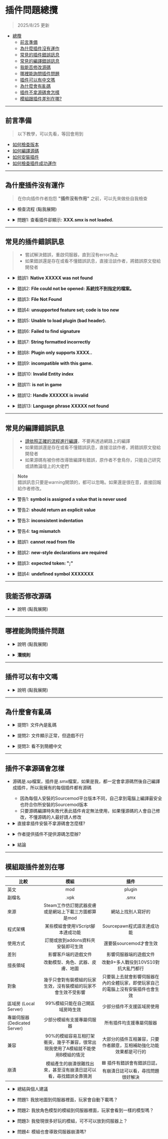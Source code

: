 # 插件問題總攬
> 2025/8/25 更新
- [總攬](#問題總攬)
    - [前言準備](#前言準備)
    - [為什麼插件沒有運作](#為什麼插件沒有運作)
    - [常見的插件錯誤訊息](#常見的插件錯誤訊息)
    - [常見的編譯錯誤訊息](#常見的編譯錯誤訊息)
    - [我能否修改源碼](#我能否修改源碼)
    - [哪裡能詢問插件問題](#哪裡能詢問插件問題)
    - [插件可以有中文嗎](#插件可以有中文嗎)
    - [為什麼會有亂碼](#為什麼會有亂碼)
    - [插件不拿源碼會怎樣](#插件不拿源碼會怎樣)
    - [模組跟插件差別在哪?](#模組跟插件差別在哪)

- - - -
## 前言準備
> 以下教學，可以先看，等回會用到
* [如何檢查版本](/Tutorial_教學區/Chinese_繁體中文/Server/安裝伺服器與插件/README.md#如何檢查版本)
* [如何編譯源碼](/Tutorial_教學區/Chinese_繁體中文/Server/安裝伺服器與插件/README.md#如何編譯源碼)
* [如何安裝插件](/Tutorial_教學區/Chinese_繁體中文/Server/安裝伺服器與插件/README.md#如何安裝插件)
* [如何檢查插件成功運作](/Tutorial_教學區/Chinese_繁體中文/Server/安裝伺服器與插件/README.md#如何檢查插件成功運作)

- - - -
## 為什麼插件沒有運作
> 在你向插件作者抱怨 **"插件沒有作用"** 之前，可以先來做些自我檢查
* <details><summary>檢查流程 (點我展開)</summary>

  1. 只要依照插件說明書，都會成功運作，請先確認
    <br/>✔ 有安裝插件的最新版本
    <br/>✔ 有安裝說明書指示的必要檔案
    <br/>✔ 有依照說明書指示的重要步驟
    <br/>✔ 有安裝插件輔助的文件
    <br/>✔ Sourcemod版本符合插件的要求

  2. 到伺服器後台上，輸入```sm plugins info xxxxxx```
      - xxxxxx為插件的檔案名稱
      - 插件檔案位於```addons/sourcemod/plugins```，副檔名是.smx
        ```php
        ] sm plugins info test
        Filename: test.smx
        Title: [L4D & L4D2] Test
        Author: HarryPotter
        Version: 1.0
        Error: Error detected in plugin startup (see error logs)
        ```
    - 檢查Author是否跟原作者一樣，**否則插件肯定不是他寫的**
    - 檢查Version是否跟作者貼文上所寫的版本一樣
    - 檢查是否有Error

  3. 看見Error代表此插件無法成功載入，請到```sourcemod/logs```資料夾查看errors_開頭的文件，閱讀錯誤原因並嘗試解決
    <br/>![image](image/1.jpg)
    - 若看不懂錯誤原因請洽作者，將錯誤原文發給開發者，無須一堆廢話
    - 🟥要是你有修改源碼請誠實招來，當原作者發現錯誤的行數不相符會放生不想鳥你
        <details><summary>錯誤原文範例 (點我展開)</summary>

          ```php
          L 03/28/2022 - 02:24:27: [SM] Exception reported: XXXXXXXXXXXXXXXXXXXX
          L 03/28/2022 - 02:24:27: [SM] Blaming: xxxxxxxxxx.smx
          L 03/28/2022 - 02:24:27: [SM] Call stack trace:
          L 03/28/2022 - 02:24:27: [SM]   [0] ThrowNativeError
          L 03/28/2022 - 02:24:27: [SM]   [1] Line 5394, C:\Servers\L4D2\left4dead2\addons\sourcemod\scripting\xxxxxxxxxx.sp::ValidateAddress
          L 03/28/2022 - 02:24:27: [SM]   [2] Line 6131, C:\Servers\L4D2\left4dead2\addons\sourcemod\scripting\xxxxxxxxxx.sp::Native_CDirector_IsAnySurvivorInStartArea
          L 03/28/2022 - 02:24:27: [SM]   [4] L4D_IsAnySurvivorInStartArea
          L 03/28/2022 - 02:24:27: [SM]   [5] Line 172, f:\Stuff\EVERYTHING ELSE\Left 4 Dead 2 Dedicated Servers\left4dead2\addons\sourcemod\scripting\xxxxxxxxxx.sp::OnPluginStart
          ```
        </details>

  4. 重新安裝插件之後，重啟伺服器，檢查插件是否成功運作，直到沒有error為止才能安心 
</details>

* <details><summary>問題1: 查看插件卻顯示: <b>XXX.smx is not loaded.</b></summary>

  <br/>![image](image/2.jpg)

  * 原因: 你沒有把.smx檔案放入正確的路徑
  * 解決方式: 請確認.smx檔案位於 ```addons/sourcemod/plugins``` 資料夾底下
</details>

- - - -
## 常見的插件錯誤訊息
> * 嘗試解決錯誤，重啟伺服器，直到沒有error為止
> * 如果錯誤還是存在或看不懂錯誤訊息，直接洽談作者，將錯誤原文發給開發者

* <details><summary>錯誤1: <b>Native XXXXX was not found</b></summary>

  ```php
  [SM] Unable to load plugin "left4dhooks.smx": Native "DHookParam.GetAddress" was not found
  ```

  * 原因: 沒有安裝必要檔案
  * 解決方式: 嘗試重新安裝說明書指示的必要檔案
</details>

* <details><summary>錯誤2: <b>File could not be opened: 系統找不到指定的檔案。</b></summary>

  ```php
  [SM] Error parsing gameconfig file "D:\Left 4 Dead 2 Test Server\left4dead2\addons\sourcemod\gamedata\all4dead2.txt":
  [SM] Error 1 on line 0, col 0: Stream failed to open
  [SM] Exception reported: Unable to open all4dead2: File could not be opened: 系統找不到指定的檔案。
  ```

  * 原因: 沒有放好所有文件
  * 解決方式: 插件需要的翻譯檔案或者輔助文件，必須要放到適當的資料夾上 (路徑與名稱必須正確無誤)
    - 翻譯文件.txt 放入addons/sourcemod/translations
      <details>
      <summary>判斷是否為翻譯文件 (點我展開)</summary>
      此處為範例
      
      ```
      "Phrases"
      {
        "You're spectating. Join any team to play."
        {
          "en"	"You're spectating. Join any team to play."
          "zho"	"輸入 !join 加入遊戲..."
          "chi"	"输入 !join 加入游戏..."
        }	
        "[AFK] Inactivity detected! 1"
        {
          "#format"		"{1:d}"
          "en"	"[AFK] Inactivity detected! You'll be moved to spectators in {1} seconds!"
          "zho"	"[AFK] 偵測閒置! 你將於 {1} 秒後強制旁觀."
          "chi"	"[AFK] 探测闲置! 你将于 {1} 秒后强制旁观."
        }	

        ...
      }
      ```
      </details>
      
    - Gamedata文件.txt 放入addons/sourcemod/gamedata
      <details>
      <summary>判斷是否為Gamedata文件 (點我展開)</summary>
      此處為範例
      
      ```
      "Games"
      {
        "left4dead2" //credit: ProdigySim, Shadowysn
        {
          "Addresses"
          {
            "NextBotCreatePlayerBot.jumptable"
            {
              "windows"
              {
                "signature"	"CTerrorPlayer::ReplaceWithBot.jumptable"
                "offset"	"7"
              }
            }
          }
          "Signatures"
          {
            "TakeOverBot"
            {
              "library"	"server"
              "linux"		"@_ZN13CTerrorPlayer11TakeOverBotEb"
              "windows"	"\x55\x8B\xEC\x81\xEC\x2A\x2A\x2A\x2A\xA1\x2A\x2A\x2A\x2A\x33\xC5\x89\x45\xFC\x53\x56\x8D\x85"
              /* 55 8B EC 81 EC ? ? ? ? A1 ? ? ? ? 33 C5 89 45 FC 53 56 8D 85 */
            }
          }
        }

        ...
      }
      ```
      </details>
      
    - 其他文件依照說明書指示放入
</details>

* <details><summary>錯誤3: <b>File Not Found</b></summary>

  ```php
  Exception reported: File Not Found: addons\sourcemod\data\l4d_elevator_info.cfg
  ```

  * 與錯誤2同理
</details>

* <details><summary>錯誤4: <b>unsupported feature set; code is too new</b></summary>

  ```php
  [l4d2_supply_woodbox.smx] Unable to load plugin (unsupported feature set; code is too new)
  ```

  * 原因: 你的Sourcemod版本太舊了啦
  * 解決方式: 直接從[Sourcemod官網](https://www.sourcemod.net/downloads.php?branch=stable)更新重裝
</details>

* <details><summary>錯誤5: <b>Unable to load plugin (bad header).</b></summary>

  ```php
  [SM] Failed to load plugin "l4dinfectedbots.smx": Unable to load plugin (bad header).
  ```

  * 原因: 你的Sourcemod版本與插件版本不符
  * 解決方式: 
    * 法一: 從[Sourcemod官網](https://www.sourcemod.net/downloads.php?branch=stable)更新重裝
    * 法二: 自己拿源碼編譯
</details>

* <details><summary>錯誤6: <b>Failed to find signature</b></summary>

  ```php
  [left4dhooks.smx] Failed to find signature: "IsVisibleToPlayer"
  ```

  * 原因: signature 無效或過期
  * 解決方式: 直接回報作者，告訴你的系統是windows還是linux
</details>

* <details><summary>錯誤7: <b>String formatted incorrectly</b></summary>

  ```php
  [SM] Exception reported: String formatted incorrectly - parameter 6 (total 5)
  ```

  * 原因: 源碼內部的參數出錯
  * 解決方式: 直接回報作者
</details>

* <details><summary>錯誤8: <b>Plugin only supports XXXX..</b></summary>

  ```php
  [SM] Failed to load plugin "test.smx": Plugin only supports CSGO..
  ```

  * 原因: 插件不支援你的遊戲
  * 解決方式: 
    * 法一: 刪除插件，從此不用
    * 法二: 洽談作者，希望能支援你玩的遊戲
</details>

* <details><summary>錯誤9: <b>incompatible with this game.</b></summary>

  ```php
  [SM] Failed to load plugin "nextmap.smx": Nextmap is incompatible with this game.
  ```

  * 原因: 插件不支援你的遊戲
  * 解決方式: 刪除插件，從此不用
</details>

* <details><summary>錯誤10: <b>Invalid Entity index</b></summary>

  ```php
  Exception reported: Invalid Entity index -1 (-1)
  ```

  * 原因: 源碼內部的實體檢查有問題
  * 解決方式: 直接回報作者
</details>

* <details><summary>錯誤11: <b>is not in game</b></summary>

  ```php
  Exception reported:  Client 11 is not in game
  ```

  * 原因: 源碼內部的客戶端檢查有問題
  * 解決方式: 直接回報作者
</details>

* <details><summary>錯誤12: <b>Handle XXXXXX is invalid</b></summary>

  ```php
  Exception reported: Handle 9330066f is invalid
  ```

  * 原因: 源碼內部的物件有問題
  * 解決方式: 直接回報作者
</details>

* <details><summary>錯誤13: <b>Language phrase XXXXX not found</b></summary>

  ```php
  Exception reported: Language phrase "BAW_3" not found (arg 6)
  ```

  * 原因: 找不到翻譯文件裡面對應的翻譯句子
  * 解決方式: 確認你有安裝插件需要的翻譯文件，如果有了但是報錯請回報給作者
</details>

- - - -
## 常見的編譯錯誤訊息
> * [請依照正確的流程進行編譯](/Tutorial_教學區/Chinese_繁體中文/Server/安裝伺服器與插件/README.md#如何編譯源碼)，不要再透過網路上的編譯
> * 如果錯誤還是存在或看不懂錯誤訊息，直接洽談作者，將錯誤原文發給開發者
> * 如果源碼有被你修改導致編譯有錯誤，原作者不會鳥你，只能自己研究或請教論壇上的大佬們

> __Note__ 
> <br/>錯誤訊息只要是warning開頭的，都可以忽略。如果還是很在意，直接回報給作者修改。

* <details><summary>警告1: <b>symbol is assigned a value that is never used</b></summary>

  ```php
  test.sp(34) : warning 204: symbol is assigned a value that is never used: "ZC_TANK"
  ```

  * 原因: 變數沒有使用
  * 解決方式: 可忽略
</details>

* <details><summary>警告2: <b>should return an explicit value</b></summary>

  ```php
  test.sp(55) : warning 242: function "Cmd_test" should return an explicit value
  ```

  * 原因: 涵式沒有回傳數值
  * 解決方式: 可忽略
</details>

* <details><summary>警告3: <b>inconsistent indentation</b></summary>

  ```php
  test.sp(42) : warning 217: inconsistent indentation (did you mix tabs and spaces?)
  ```

  * 原因: 程式排版沒有對齊
  * 解決方式: 可忽略
</details>

* <details><summary>警告4: <b>tag mismatch</b></summary>

  ```php
  test.sp(58) : warning 213: tag mismatch (expected "float", got "int")
  ```

  * 原因: 變數值對不上
  * 解決方式: 可忽略，但建議回報給作者
</details>

* <details><summary>錯誤1: <b>cannot read from file</b></summary>

  ```php
  test.sp(9) : error 417: cannot read from file: "multicolors"
  ```

  * 原因: 沒有安裝必要的.inc檔案
  * 解決方式: 嘗試重新安裝說明書指示的必要檔案
</details>

* <details><summary>錯誤2: <b>new-style declarations are required</b></summary>

  ```php
  test.sp(55) : error 147: new-style declarations are required
  ```

  * 原因: 程式並不是新語法，Sourcemod自從1.7版本之後語法大改，在那以前的舊語法如果重新編譯可能會有問題，通常你只要不是拿到十年前的源始碼，不會有這種錯誤
  * 解決方式: 回報給作者
</details>

* <details><summary>錯誤3: <b>expected token: ";"</b></summary>

  ```php
  test.sp(42) : error 001: expected token: ";", but found "return"
  ```

  * 原因: 程式行尾端沒有;符號
  * 解決方式: 回報給作者
</details>

* <details><summary>錯誤4: <b>undefined symbol XXXXXXX</b></summary>

  ```php
  test.sp(57) : error 017: undefined symbol "CPrintToChat"
  ```

  * 原因: 不存在此涵式或變數
  * 解決方式: 回報給作者
</details>

- - - -
## 我能否修改源碼
* <details><summary>說明 (點我展開)</summary>

  * Sourcemod不限制任何人修改，歡迎任何人編輯並發布自己的作品，讓遊戲玩法更豐富多元
  * 拿到網路上或別人的源碼，如果你有想法或者單純漢化或者修正錯誤可以自己修改
  * 請記得標記原開發者，擅自修改作者名稱讓人誤會是完全缺德的行為
  * 一但你修改源碼之後，如果插件有錯誤想要回報，**大部分的原插件作者完全不會鳥你**
  * 遇到技術或程式上的問題，可以請教論壇上的大佬們，我通常建議把你修改後的源碼發給對方過目
</details>

- - - -
## 哪裡能詢問插件問題
* <details><summary>說明 (點我展開)</summary>

  * 英文圈: [AlliedModders](https://forums.alliedmods.net/index.php)，建議註冊一個用戶
    * 英文網站，只能全英文交流，只會中文建議找會說中文的大佬尋求幫助
    * 我們要詢問的是Sourcemod，而非AMX Mod X，小心別PO錯版
      * [插件需求與想法](https://forums.alliedmods.net/forumdisplay.php?f=60): 貼出你的新點子或需求，
      * [插件綜合討論](https://forums.alliedmods.net/forumdisplay.php?f=58): 一般討論伺服器或插件現況，
      * [插件源碼問題](https://forums.alliedmods.net/forumdisplay.php?f=107): 有源碼程式上的問題需要幫助
    * 插件有問題請直接找到原作者對應的貼文底下留言，不要找不相關的人事物
    * 如果比較害羞或是想找某一位大佬幫忙，到個人檔案私訊對方
      <br/>![image](image/3.jpg)

  * 中文圈: QQ群、貼吧、巴哈姆特電玩資訊站、B站
    * 我建議到B站搜尋，很多作者親自發佈影片展示自己寫的插件
</details>

* <details><summary><b>潛規則</b></summary>
    
  如果提出願意付費，能吸引很多大佬前來幫忙
</details>

- - - -
## 插件可以有中文嗎
* <details><summary>說明 (點我展開)</summary>

  * Sourcemod是以英文為主，一切編碼讀取與執行命令都是英文，不能改成中文是很正常的
    * 插件名稱不能改成中文
    * 指令說明與數值不能改成中文
    * 插件讀取的.cfg指令文件不能寫中文也不能有中文註釋說明
    * 別提韓文、日文、德文，只能英文
    * 🟥 伺服器讀取太多中文文字導致伺服器崩潰，所以想吃鱉可以試試看。
  * 只要是輸出文字給玩家看訊息，基本上可以寫中文，有中文需求請詢問插件作者
    * 譬如翻譯文件、作者利用第三方輔助文件等等，可以改成多國語言
</details>

- - - -
## 為什麼會有亂碼
* <details><summary>提問1: 文件內是亂碼</summary>

  ![image](image/4.jpg)

  * 原因: 編碼不對
  * 解決方式: 文件的編碼請確認為UTF-8，可以用筆記本另存新檔的時候設定
  <br/>![image](image/5.jpg)
</details>

* <details><summary>提問2: 文件顯示正常，但遊戲不行</summary>

  文件內的中文顯示正常，明明編譯也過，都依照說明書安裝，插件也沒有報錯，為什麼遊戲中會出現亂碼？
  <br/>![image](image/6.jpg)
  <br/>![image](image/7.jpg)

  * 原因: 編碼不對
  * 解決方式: 文件的編碼請確認為UTF-8，可以用筆記本另存新檔的時候設定
  <br/>![image](image/8.jpg)
</details>

* <details><summary>提問3: 看不到簡體中文</summary>

  顯示簡體中文的時候會是亂碼
  * 原因: 你的電腦系統不支援簡體中文，無法顯示簡體字
  * 解決方式: 電腦系統添加語言，選擇簡體中文
</details>

- - - -
## 插件不拿源碼會怎樣
* 源碼是.sp檔案，插件是.smx檔案，如果是我，都一定會拿源碼然後自己編譯成插件，所以我擁有的每個插件都有源碼
  * 因為每個人安裝的Sourcemod平台版本不同，自己拿到電腦上編譯最安全也符合你所安裝的Sourcemod版本
  * 只要源碼編譯時失敗代表此插件肯定無法使用，如果懂源碼的人會自己修改，不懂源碼的人最好請人修改

* <details><summary>直接拿插件安裝不拿源碼會怎麼樣?</summary>

  答案: 淺在風險與問題很多
   <details><summary>狀況一: 無法成功運作，最新版本不支援</summary>

    * 十年前寫好的插件也許十年前能使用，但是放到現在版本可能已經無法適用或者被淘汰
    * 這時候怎麼辦? 當然是去看源碼並修改，所以保留源碼是很重要的
  </details>

  <details><summary>狀況二: 伺服器卡頓，功能不完整</summary>

    * 十年前Sourcemod程式語法還不完善，很多作者當時用粗暴並且暴力的方式達成很多功能
    * sm從1.7之後語法大改，sm1.11之後新增Dhooks、Voicehook、GeoIPCity各種功能並優化，大幅改善伺服器崩潰與卡頓的機率
    * 如果有保存源碼，會請人大幅改善源碼
  </details>

  <details><summary>狀況三: 插件有問題或需求</summary>

    * 當你突然發現插件有問題、或者想新增功能，你要請教別人，卻沒有源碼，這時候別人會叫你去吃屎
    * 沒源碼的人請別人重新寫插件，費時又費力還可能收很貴的報酬費(像我就是)，有源碼的人就好辦事
    * 網路上當然有反編譯出源碼的或者叫AI寫程式，但是反編譯的源碼比原本的源碼難看又難寫一百倍，只要別人看到反編譯的源碼也是叫你去吃屎
    * 退一萬步來說，只有看到源碼才知道插件是否有任何問題要改善
  </details>

  <details><summary>狀況四: 自由漢化，更改指令彈性高</summary>

    * 當你想要看很多英文訊息，想要漢化或修改，其實許多作者也懶得幫忙寫中文翻譯或者不可能就為了你一個人幫忙改訊息
    * 但是有源碼就方便多，自己想改捨就改捨，不要刻意亂改源碼都沒問題
  </details>

  <details><summary>狀況五: 插件內容偷塞政治或者炸服程式</summary>

    * 沒有源碼你也不知道作者塞了甚麼炸服程式碼，被陷害莫名被Ban也找不出原因，傻傻的
    * 只要不公開源碼，作者想塞任何東西在程式碼都是可以
  </details>

  <details><summary>狀況六: 拿到插件，卻不知道作者</summary>

    * 假如插件有bug想回報，這時候你發現不知道要找誰，那個提供插件的人可能不是作者只是給你懶人包罷了
    * 插件有問題理應先回報給作者知道，只有作者最能知道怎麼修復並快速解決，找不到作者或者作者退休不再維護才需要找其他大佬
  </details>
</details>

* <details><summary>作者提供插件不提供源碼怎麼辦?</summary>

  * 根據Sourcemod的License授權公約，有人提供.smx就必須要提供.sp檔案。以上都是官腔屁話，我相信沒人關切License授權公約是捨
  <br/>![image](image/9.jpg)
  * 想盡辦法要拿到源碼避免後續問題，如果願意付錢那很好，
  * 但是作者百般不願意提供源碼那就不要使用了，寧願拿到有源碼的插件也不要被坑
</details>

* <details><summary>結論</summary>

  1. 不要拿來路不明的插件
  2. 不要拿沒有源碼的插件
  3. 拿到源碼要知道作者是誰
  4. 如插件有問題，請攜帶源碼請教大佬
</details>

- - - -
## 模組跟插件差別在哪
| 比較           | 模組           		| 插件            |
| ----------    |:-----------------:|:-------------:|
| 英文        	| mod    	| 	plugin |
| 副檔名        | .vpk      					|   .smx         |
| 來源          | Steam工作仿訂閱武器皮膚或是網站上下載三方圖都算是mod      					|   網站上找別人寫好的         |
| 程式架構      | 某些模組會使用VScript腳本達成功能     | Sourcepawn程式語言達成功能 |
| 使用方式      | 訂閱或放到addons資料夾安裝即可生效     |  還要裝sourcemod才會生效 |
| 差別          | 影響客戶端的遊戲文件   	   |   影響伺服器端的遊戲文件  |
| 擅長領域       | 改動模型、角色、武器、皮膚、地圖  	   |   改動9+多人戰役到10VS10對抗大亂鬥都行  |
| 對象          | 幾乎只會對有裝模組的玩家生效，沒有裝模組的玩家不會生效不受影響    	|   只要裝上去就會影響伺服器在內的全體玩家，即使玩家自己的電腦上沒有安裝插件也會生效  |
| 區域房 (Local Server)       | 99%模組只能在自己開區域房時生效    						|   少部分插件不支援區域房使用  |
| 專屬伺服器 (Dedicated Server)   | 少部分模組有支援專屬伺服器    			|   所有插件均支援專屬伺服器  |
| 兼容              | 90%的模組容易互相打架衝突，幾乎不兼容，很常出現我使用了A模組就不能使用B模組的情況  |   大部分的插件互相兼容，只要作者願意，互相補助強化功能效果都是可行的  |
| 崩潰             | 模組產生的崩潰很難找出來，甚至沒有崩潰日誌可以看，尋找錯誤全靠猜測  |   🟦 插件有錯誤會有錯誤日誌，有崩潰日誌可以看，尋找問題很好解決  |

* <details><summary>總結與個人建議</summary>

    1. 🟥 伺服器只安裝插件不安裝模組，插件取代模組，能少裝模組就不要裝!!
    2. 🟦 伺服器只安裝插件與地圖，玩家只安裝角色、武器、皮膚模組與地圖，這是我十年來的開服方式
</details>

* <details><summary>問題1: 我放地圖到伺服器裡面，玩家會自動下載嗎？</summary>

    * 不會，請玩家必須自行下載地圖
</details>

* <details><summary>問題2: 我放角色模型的模組到伺服器裡面，玩家會看到一樣的模型嗎？</summary>

    * 不會，想讓每個玩家都有相同的角色模型，玩家必須自行下載相同的模組
</details>

* <details><summary>問題3: 我發現很多好玩的模組，可不可以放到伺服器上？</summary>

    * 我他馬一律都不建議放，出問題自己找模組作者
</details>

* <details><summary>問題4: 模組也會導致伺服器崩潰嗎?</summary>

    * 如果模組作者寫得不好，高機率會，我感覺比插件出事的機率還高
    * 有些奇葩的三方圖與模組自帶腳本干擾伺服器運作，地圖也會導致崩潰不用懷疑
    * 就像爛插件導致崩潰，也會有爛模組與爛的三方圖導致崩潰
    * 當伺服器有崩潰或異常bug，我一律建議刪除所有mod與地圖
</details>






